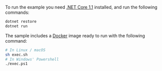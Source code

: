 To run the example you need [.NET Core 1.1](https://www.microsoft.com/net/download) installed, and run the following commands:

```bash
dotnet restore
dotnet run
```

The sample includes a [Docker](https://www.docker.com) image ready to run with the following command:

```bash
# In Linux / macOS
sh exec.sh
# In Windows' Powershell
./exec.ps1
```